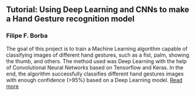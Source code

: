 ## Tutorial: Using Deep Learning and CNNs to make a Hand Gesture recognition model

### Filipe F. Borba

The goal of this project is to train a Machine Learning algorithm capable of classifying images of different hand gestures, such as a fist, palm, showing the thumb, and others. The method used was Deep Learning with the help of Convolutional Neural Networks based on Tensorflow and Keras. In the end, the algorithm successfully classifies different hand gestures images with enough confidence (>95%) based on a Deep Learning model.
[Read more](https://medium.com/@filipefborba/tutorial-using-deep-learning-and-cnns-to-make-a-hand-gesture-recognition-model-371770b63a51)